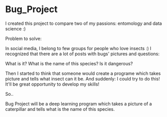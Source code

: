 # Bug_Project

I created this project to compare two of my passions: entomology and data science :) 

Problem to solve:

In social media, I belong to few groups for people who love insects :) 
I recognized that there are a lot of posts with bugs' pictures and questions: 

What is it? 
What is the name of this species? 
Is it dangerous? 

Then I started to think that someone would create a programe which takes picture and tells what insect can it be. And suddenly: I could try to do this! It'll be great opportunity to develop my skills!

So..

Bug Project will be a deep learning program which takes a picture of a caterpillar and tells what is the name of this species. 
